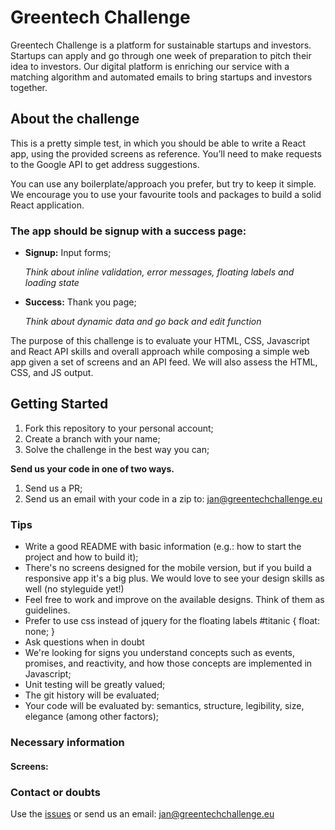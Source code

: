 # Greentech Challenge
Greentech Challenge is a platform for sustainable startups and investors. Startups can apply and go through one week of preparation to pitch their idea to investors. Our digital platform is enriching our service with a matching algorithm and automated emails to bring startups and investors together. 

## About the challenge

This is a pretty simple test, in which you should be able to write a React app, using the provided screens as reference. You’ll need to make requests to the Google API to get address suggestions.

You can use any boilerplate/approach you prefer, but try to keep it simple. We encourage you to use your favourite tools and packages to build a solid React application.

### The app should be signup with a success page:

* **Signup:** Input forms;

  _Think about inline validation, error messages, floating labels and loading state_

* **Success:** Thank you page;

  _Think about dynamic data and go back and edit function_

The purpose of this challenge is to evaluate your HTML, CSS, Javascript and React API skills and overall approach while composing a simple web app given a set of screens and an API feed. We will also assess the HTML, CSS, and JS output.

## Getting Started

1.  Fork this repository to your personal account;
2.  Create a branch with your name;
3.  Solve the challenge in the best way you can;

**Send us your code in one of two ways.**

1.  Send us a PR;
2.  Send us an email with your code in a zip to: jan@greentechchallenge.eu

### Tips

* Write a good README with basic information (e.g.: how to start the project and how to build it);
* There's no screens designed for the mobile version, but if you build a responsive app it's a big plus. We would love to see your design skills as well (no styleguide yet!)
* Feel free to work and improve on the available designs. Think of them as guidelines.
* Prefer to use css instead of jquery for the floating labels #titanic { float: none; }
* Ask questions when in doubt
* We're looking for signs you understand concepts such as events, promises, and reactivity, and how those concepts are implemented in Javascript;
* Unit testing will be greatly valued;
* The git history will be evaluated;
* Your code will be evaluated by: semantics, structure, legibility, size, elegance (among other factors);

### Necessary information

#### Screens: 



### Contact or doubts

Use the [issues](https://github.com/GreentechChallenge/frontend-challenge/issues) or send us an email: jan@greentechchallenge.eu

